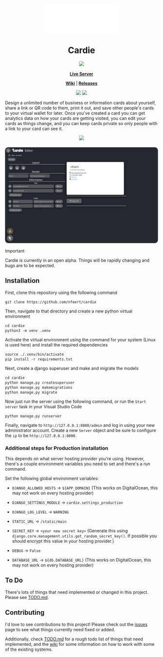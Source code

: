 <div align="center">
  <img src="repo/images/logo_light.png" style="width:25vw;">
</div>

<div align="center">
  <h1>Cardie</h1>

  [![](https://dcbadge.limes.pink/api/server/G24Ag9FqB8)](https://discord.gg/G24Ag9FqB8)

  **[Live Server](https://cardie-uwtwy.ondigitalocean.app/)**

  **[Wiki](https://github.com/nfoert/cardie/wiki)** | 
  **[Releases](https://github.com/nfoert/cardie/releases)**

  [![](https://img.shields.io/github/issues/nfoert/cardie?style=for-the-badge)](https://github.com/nfoert/cardie/issues)
  [![](https://img.shields.io/github/license/nfoert/cardie?style=for-the-badge)](https://github/nfoert/cardie/blob/main/LICENSE)

</div>

Design a unlimited number of business or information cards about yourself, share a link or QR code to them, print it out, and save other people's cards to your virtual wallet for later. Once you've created a card you can get analytics data on how your cards are getting visited, you can edit your cards as things change, and you can keep cards private so only people with a link to your card can see it.

<div align="center">
  <a href="https://skillicons.dev">
    <img src="https://skillicons.dev/icons?i=django,python,html,css,js,github,git,alpinejs"/>
  </a>
</div>

<div align="center">
  <img src="repo/images/screenshot1.png" style="border-radius: 10px; margin-top: 20px;">
</div>

> [!IMPORTANT]
> Cardie is currently in an open alpha. Things will be rapidly changing and bugs are to be expected.

## Installation

First, clone this repository using the following command
```
git clone https://github.com/nfoert/cardie
```

Then, navigate to that directory and create a new python virtual environment
```
cd cardie
python3 -m venv .venv
```

Activate the virtual environment using the command for your system (Linux is used here) and install the required dependencies
```
source ./.venv/bin/activate
pip install -r requirements.txt
```

Next, create a django superuser and make and migrate the models
```
cd cardie
python manage.py createsuperuser
python manage.py makemigrations
python manage.py migrate
```

Now just run the server using the following command, or run the `Start server` task in your Visual Studio Code
```
python manage.py runserver
```

Finally, navigate to `http://127.0.0.1:8000/admin` and log in using your new administrator account. Create a new `Server` object and be sure to configure the `ip` to be `http://127.0.0.1:8000`.

### Additional steps for Production installation
This depends on what server hosting provider you're using. However, there's a couple environment variables you need to set and there's a run command.

Set the following global environment variables:
- `DJANGO_ALLOWED_HOSTS` -> `${APP_DOMAIN}` (This works on DigitalOcean, this may not work on every hosting provider)
- `DJANGO_SETTINGS_MODULE` -> `cardie.settings_production`
- `DJANGO_LOG_LEVEL` -> `WARNING`
- `STATIC_URL` -> `/static/main`

- `SECRET_KEY` -> `<your new secret key>` (Generate this using `django.core.management.utils.get_random_secret_key()`. If possible you should encrypt this value in your hosting provider.)
- `DEBUG` -> `False`
- `DATABASE_URL` -> `${db.DATABASE_URL}` (This works on DigitalOcean, this may not work on every hosting provider)

## To Do
There's lots of things that need implemented or changed in this project. Please see [TODO.md](TODO.md).

## Contributing
I'd love to see contributions to this project! Please check out the [issues](https://github.com/nfoert/cardie/issues) page to see what things currently need fixed or added.

Additionally, check [TODO.md](TODO.md) for a rough todo list of things that need implemented, and the [wiki](https://github.com/nfoert/cardie/wiki) for some information on how to work with some of the existing systems.